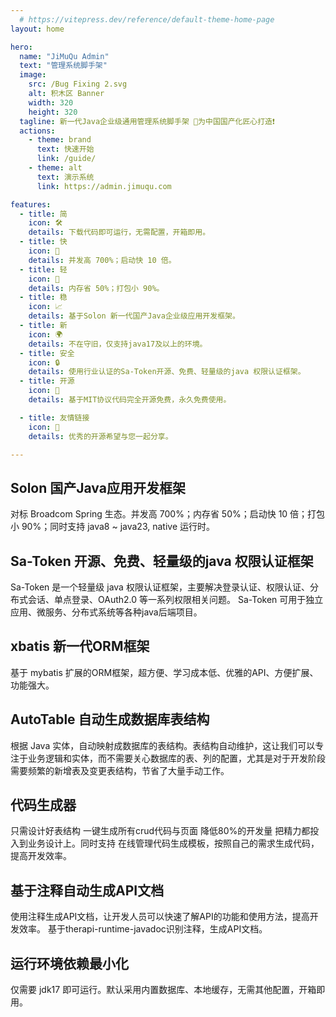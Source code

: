 ```yaml
---
  # https://vitepress.dev/reference/default-theme-home-page
layout: home

hero:
  name: "JiMuQu Admin"
  text: "管理系统脚手架"
  image:
    src: /Bug Fixing 2.svg
    alt: 积木区 Banner
    width: 320
    height: 320
  tagline: 新一代Java企业级通用管理系统脚手架 🚩为中国国产化匠心打造❗
  actions:
    - theme: brand
      text: 快速开始
      link: /guide/
    - theme: alt
      text: 演示系统
      link: https://admin.jimuqu.com

features:
  - title: 简
    icon: 🛠️
    details: 下载代码即可运行，无需配置，开箱即用。
  - title: 快
    icon: 💪
    details: 并发高 700%；启动快 10 倍。
  - title: 轻
    icon: 🛬
    details: 内存省 50%；打包小 90%。
  - title: 稳
    icon: 📈
    details: 基于Solon 新一代国产Java企业级应用开发框架。  
  - title: 新
    icon: 🌍
    details: 不在守旧，仅支持java17及以上的环境。
  - title: 安全
    icon: 🔒
    details: 使用行业认证的Sa-Token开源、免费、轻量级的java 权限认证框架。
  - title: 开源
    icon: 💯
    details: 基于MIT协议代码完全开源免费，永久免费使用。

  - title: 友情链接
    icon: 🧲
    details: 优秀的开源希望与您一起分享。

---
```


<script setup>
  import ParticlesBg from '.vitepress/components/ParticlesBg.vue'
  import GlareCard from '.vitepress/components/GlareCard.vue'
  import SparklesText from '.vitepress/components/SparklesText.vue'
  import { ref } from 'vue'
  
</script>

  <!-- <div class="flex items-center justify-center w-full">
 <SparklesText
      text="Solon 国产Java应用开发框架"
      :colors="{ first: '#9E7AFF', second: '#FE8BBB' }"
      :sparkles-count="6"
      class="my-8"
    />
</div> -->

<!-- <h2 class="text-balance text-center text-4xl font-bold">
      <TextHighlight class="rounded-lg bg-gradient-to-r from-purple-300 to-orange-300">
        Solon </TextHighlight
      >  国产Java应用开发框架
</h2> -->

## Solon 国产Java应用开发框架

对标 Broadcom Spring 生态。并发高 700%；内存省 50%；启动快 10 倍；打包小 90%；同时支持 java8 ~ java23, native 运行时。

## Sa-Token 开源、免费、轻量级的java 权限认证框架

Sa-Token 是一个轻量级 java 权限认证框架，主要解决登录认证、权限认证、分布式会话、单点登录、OAuth2.0 等一系列权限相关问题。
Sa-Token 可用于独立应用、微服务、分布式系统等各种java后端项目。

## xbatis 新一代ORM框架
基于 mybatis 扩展的ORM框架，超方便、学习成本低、优雅的API、方便扩展、功能强大。

## AutoTable 自动生成数据库表结构
根据 Java 实体，自动映射成数据库的表结构。表结构自动维护，这让我们可以专注于业务逻辑和实体，而不需要关心数据库的表、列的配置，尤其是对于开发阶段需要频繁的新增表及变更表结构，节省了大量手动工作。

## 代码生成器
只需设计好表结构 一键生成所有crud代码与页面
降低80%的开发量 把精力都投入到业务设计上。同时支持  在线管理代码生成模板，按照自己的需求生成代码，提高开发效率。

## 基于注释自动生成API文档
使用注释生成API文档，让开发人员可以快速了解API的功能和使用方法，提高开发效率。
基于therapi-runtime-javadoc识别注释，生成API文档。

## 运行环境依赖最小化
仅需要 jdk17 即可运行。默认采用内置数据库、本地缓存，无需其他配置，开箱即用。<br/>


<ParticlesBg color="black" :quantity="500"/>
